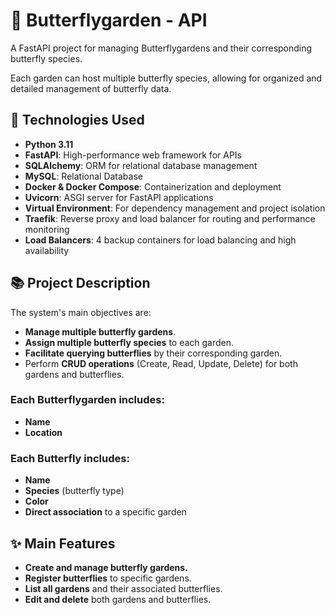 # 🦋 Butterflygarden - API

A FastAPI project for managing Butterflygardens and their corresponding butterfly species.

Each garden can host multiple butterfly species, allowing for organized and detailed management of butterfly data.

## 🚀 Technologies Used
- **Python 3.11**
- **FastAPI**: High-performance web framework for APIs
- **SQLAlchemy**: ORM for relational database management
- **MySQL**: Relational Database
- **Docker & Docker Compose**: Containerization and deployment
- **Uvicorn**: ASGI server for FastAPI applications
- **Virtual Environment**: For dependency management and project isolation
- **Traefik**: Reverse proxy and load balancer for routing and performance monitoring
- **Load Balancers**: 4 backup containers for load balancing and high availability

## 📚 Project Description
The system's main objectives are:
- **Manage multiple butterfly gardens**.
- **Assign multiple butterfly species** to each garden.
- **Facilitate querying butterflies** by their corresponding garden.
- Perform **CRUD operations** (Create, Read, Update, Delete) for both gardens and butterflies.

### Each Butterflygarden includes:
- **Name**
- **Location**

### Each Butterfly includes:
- **Name**
- **Species** (butterfly type)
- **Color**
- **Direct association** to a specific garden

## ✨ Main Features
- **Create and manage butterfly gardens.**
- **Register butterflies** to specific gardens.
- **List all gardens** and their associated butterflies.
- **Edit and delete** both gardens and butterflies.
